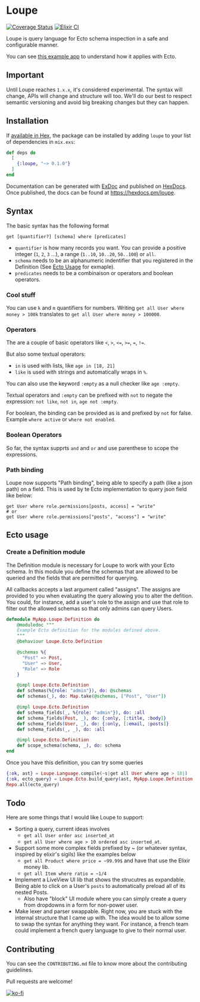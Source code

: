 # Loupe

[![Coverage Status](https://coveralls.io/repos/github/nicklayb/loupe/badge.svg?branch=main)](https://coveralls.io/github/nicklayb/loupe?branch=main)
[![Elixir CI](https://github.com/nicklayb/loupe/actions/workflows/elixir.yml/badge.svg)](https://github.com/nicklayb/loupe/actions/workflows/elixir.yml)

Loupe is query language for Ecto schema inspection in a safe and configurable manner.

You can see [this example app](https://github.com/nicklayb/loupe_example) to understand how it applies with Ecto.

## Important

Until Loupe reaches `1.x.x`, it's considered experimental. The syntax will change, APIs will change and structure will too. We'll do our best to respect semantic versioning and avoid big breaking changes but they can happen.

## Installation

If [available in Hex](https://hex.pm/docs/publish), the package can be installed
by adding `loupe` to your list of dependencies in `mix.exs`:

```elixir
def deps do
  [
    {:loupe, "~> 0.1.0"}
  ]
end
```

Documentation can be generated with [ExDoc](https://github.com/elixir-lang/ex_doc)
and published on [HexDocs](https://hexdocs.pm). Once published, the docs can
be found at <https://hexdocs.pm/loupe>.

## Syntax

The basic syntax has the following format

```
get [quantifier?] [schema] where [predicates]
```

- `quantifier` is how many records you want. You can provide a positive integer (`1`, `2`, `3` ...), a range (`1..10`, `10..20`, `50..100`) or `all`.
- `schema` needs to be an alphanumeric indentifier that you registered in the Definition (See [Ecto Usage](#ecto-usage) for exmaple).
- `predicates` needs to be a combinaison or operators and boolean operators.

### Cool stuff

You can use `k` and `m` quantifiers for numbers. Writing `get all User where money > 100k` translates to `get all User where money > 100000`.

### Operators

The are a couple of basic operators like `<`, `>`, `<=`, `>=`, `=`, `!=`.

But also some textual operators:

- `in` is used with lists, like `age in [18, 21]`
- `like` is used with strings and automatically wraps in `%`.

You can also use the keyword `:empty` as a null checker like `age :empty`.

Textual operators and `:empty` can be prefixed with `not` to negate the expression: `not like`, `not in`, `age not :empty`.

For boolean, the binding can be provided as is and prefixed by `not` for false. Example `where active` or `where not enabled`.

### Boolean Operators

So far, the syntax supprts `and` and `or` and use parenthese to scope the expressions.

### Path binding

Loupe now supports "Path binding", being able to specify a path (like a json path) on a field. This is used by te Ecto implementation to query json field like below:

```
get User where role.permissions[posts, access] = "write"
# or
get User where role.permissions["posts", "access"] = "write"
```

## Ecto usage

### Create a Definition module

The Definition module is necessary for Loupe to work with your Ecto schema. In this module you define the schemas that are allowed to be queried and the fields that are permitted for querying.

All callbacks accepts a last argument called "assigns". The assigns are provided to you when evaluating the query allowing you to alter the defition. You could, for instance, add a user's role to the assign and use that role to filter out the allowed schemas so that only admins can query Users.

```elixir
defmodule MyApp.Loupe.Definition do
    @moduledoc """
    Example Ecto definition for the modules defined above.
    """
    @behaviour Loupe.Ecto.Definition

    @schemas %{
      "Post" => Post,
      "User" => User,
      "Role" => Role
    }

    @impl Loupe.Ecto.Definition
    def schemas(%{role: "admin"}), do: @schemas
    def schemas(_), do: Map.take(@schemas, ["Post", "User"])

    @impl Loupe.Ecto.Definition
    def schema_fields(_, %{role: "admin"}), do: :all
    def schema_fields(Post, _), do: {:only, [:title, :body]}
    def schema_fields(User, _), do: {:only, [:email, :posts]}
    def schema_fields(_, _), do: :all

    @impl Loupe.Ecto.Definition
    def scope_schema(schema, _), do: schema
end
```

Once you have this definition, you can try some queries

```elixir
{:ok, ast} = Loupe.Language.compile(~s|get all User where age > 18|)
{:ok, ecto_query} = Loupe.Ecto.build_query(ast, MyApp.Loupe.Definition, %{role: "admin"})
Repo.all(ecto_query)
```

## Todo

Here are some things that I would like Loupe to support:

- Sorting a query, current ideas involves
  - `get all User order asc inserted_at`
  - `get all User where age > 10 ordered asc inserted_at`.
- Support some more complex fields prefixed by ~ (or whatever syntax, inspired by elixir's sigils) like the examples below
  - `get all Product where price = ~99.99$` and have that use the Elixir money lib.
  - `get all Item where ratio = ~1/4`
- Implement a LiveView UI lib that shows the strucutres as expandable. Being able to click on a User's `posts` to automatically preload all of its nested Posts.
  - Also have "block" UI module where you can simply create a query from dropdowns in a form for non-power user.
- Make lexer and parser swappable. Right now, you are stuck with the internal structure that I came up with. The idea would be to allow some to swap the syntax for anything they want. For instance, a french team could implement a french query language to give to their normal user.

## Contributing

You can see the `CONTRIBUTING.md` file to know more about the contributing guidelines.

Pull requests are welcome!

[![ko-fi](https://ko-fi.com/img/githubbutton_sm.svg)](https://ko-fi.com/D1D2YX9OU)

